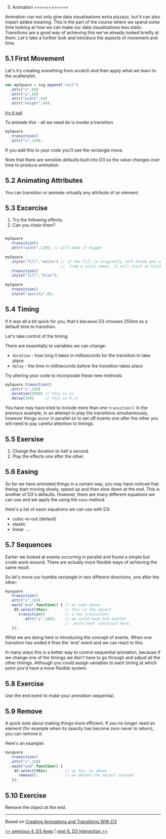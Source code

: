 5. Animation
============

Animation can not only give data visualisations extra pizzazz, but it can also impart added meaning. This is the part of the course where we spend some time looking at how we can make our data visualisations less static. Transitions are a good way of achieving this we've already looked briefly at them. Let's take a further look and introduce the aspects of movement and time.

5.1 First Movement
------------------

Let's try creating something from scratch and then apply what we learn to the scatterplot.

`````javascript
var mySquare = svg.append("rect")
  .attr("x",60)
  .attr("y",60)
  .attr("width",60)
  .attr("height",60);
`````
[try it out](http://jsbin.com/ATUJANE/1/edit)

To animate this - all we need do is invoke a transition.

`````javascript
mySquare
  .transition()
  .attr("x",320);
`````
If you add this to your code you'll see the rectangle move.

Note that there are sensible defaults built into D3 so the value changes over time to produce animation.

5.2 Animating Attributes
------------------------

You can transition or animate virtually any attribute of an element.

5.3 Excercise
-------------

1. Try the following effects.
2. Can you chain them?

`````javascript 

mySquare
  .transition()
  .attr("width",120); // will make it bigger
 
mySquare
  .style("fill","white") // if the fill is originally left blank and comes
                         //  from a style sheet, it will start as black 
  .transition()
  .style("fill","blue");
 
mySquare
  .transition()
  .style("opacity",0);

`````

5.4 Timing
----------

If it was all a bit quick for you, that's because D3 chooses 250ms as a default time to transition.

Let's take control of the timing.

There are essentially to variables we can change:

* ```duration``` - how long it takes in milliseconds for the transition to take place
* ```delay``` - the time in milliseconds before the transition takes place

Try altering your code to incorporate these new methods:

`````javascript
mySquare.transition()
  .attr("x",320)
  .duration(1000) // this is 1s
  .delay(100)     // this is 0.1s
`````

You have may have tried to include more than one ```transition()``` in the previous example, in an attempt to play the transitions simultaneously, however things occur in parallel so to set off events one after the other you will need to pay careful attention to timings.

5.5 Exersise
------------

1. Change the duration to half a second.
2. Play the effects one after the other.

5.6 Easing
----------

So far we have animated things in a certain way, you may have noticed that theing start moving slowly, speed up and then slow down at the end. This is another of D3's defaults. However, there are many different equations we can use and we apply the using the ```ease``` method.

Here's a list of easin equations we can use with D3:

* cubic-in-out (default)
* elastic
* linear
....

5.7 Sequences
-------------

Earlier we looked at events occurring in parallel and found a simple but crude work-around. There are actually more flexible ways of achieving the same result.

So let's move our humble rectangle in two different directions, one after the other:

`````javascript
mysquare
  .transition()
  .attr("x",320)
  .each("end",function() { // as seen above
    d3.select(this).       // this is the object 
      transition()         // a new transition!
        .attr("y",180);    // we could have had another
                           // .each("end" construct here.
   });
`````

What we are doing here is introducing the concept of events. When one transition has ended it fires the 'end' event and we can react to this.

In many ways this is a better way to control sequential animation, because if we change one of the timings we don't have to go through and adjust all the other timings. Although you could assign variables to each timing at which point you'd have a more flexible system.

5.8 Exercise
------------

Use the end event to make your animation sequential.

5.9 Remove
----------

A quick note about making things more efficient. If you no longer need an element (for example when its opacity has become zero never to return), you can remove it.

Here's an example:

`````javascript
mysquare
  .transition()
  .attr("x",320)
  .each("end",function() { 
    d3.select(this).       // so far, as above
      remove();            // we delete the object instead 
   });
`````

5.10 Exercise
-------------

Remove the object at the end.

---
Based on [Creating Animations and Transitions With D3](http://blog.visual.ly/creating-animations-and-transitions-with-d3-js/)

[<< previous 4. D3 Axes](04-d3-axes.md) | [next 6. D3 Interaction >>](06-d3-interaction.md)










